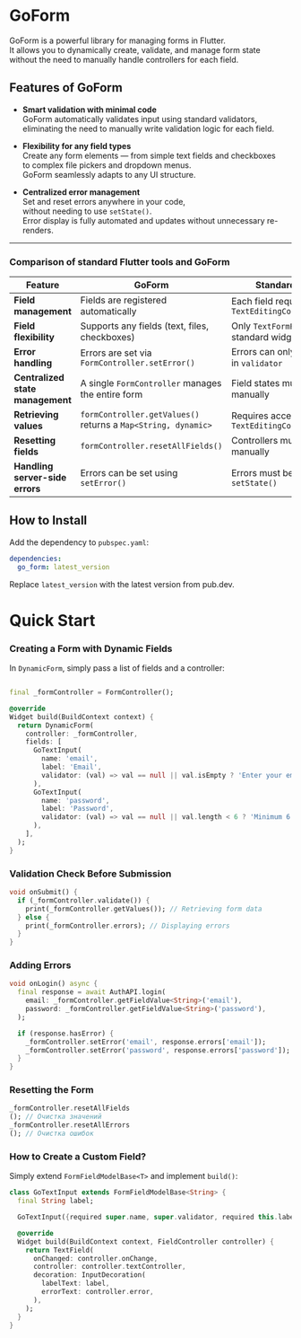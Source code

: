 # GoForm

GoForm is a powerful library for managing forms in Flutter.  
It allows you to dynamically create, validate, and manage form state  
without the need to manually handle controllers for each field.

## Features of GoForm

- **Smart validation with minimal code**  
  GoForm automatically validates input using standard validators,  
  eliminating the need to manually write validation logic for each field.

- **Flexibility for any field types**  
  Create any form elements — from simple text fields and checkboxes  
  to complex file pickers and dropdown menus.  
  GoForm seamlessly adapts to any UI structure.

- **Centralized error management**  
  Set and reset errors anywhere in your code,  
  without needing to use `setState()`.  
  Error display is fully automated and updates without unnecessary re-renders.

---  

### Comparison of standard Flutter tools and GoForm

| **Feature**                      | **GoForm**                                                    | **Standard Flutter**                            |
|----------------------------------|---------------------------------------------------------------|-------------------------------------------------|
| **Field management**             | Fields are registered automatically                           | Each field requires a `TextEditingController`   |
| **Field flexibility**            | Supports any fields (text, files, checkboxes)                 | Only `TextFormField` and standard widgets       |
| **Error handling**               | Errors are set via `FormController.setError()`                | Errors can only be handled in `validator`       |
| **Centralized state management** | A single `FormController` manages the entire form             | Field states must be tracked manually           |
| **Retrieving values**            | `formController.getValues()` returns a `Map<String, dynamic>` | Requires accessing `TextEditingController.text` |
| **Resetting fields**             | `formController.resetAllFields()`                             | Controllers must be cleared manually            |
| **Handling server-side errors**  | Errors can be set using `setError()`                          | Errors must be stored in `setState()`           |

## How to Install

Add the dependency to `pubspec.yaml`:

```yaml
dependencies:
  go_form: latest_version
```

Replace `latest_version` with the latest version from pub.dev.

# Quick Start

### Creating a Form with Dynamic Fields

In `DynamicForm`, simply pass a list of fields and a controller:

```dart

final _formController = FormController();

@override
Widget build(BuildContext context) {
  return DynamicForm(
    controller: _formController,
    fields: [
      GoTextInput(
        name: 'email',
        label: 'Email',
        validator: (val) => val == null || val.isEmpty ? 'Enter your email' : null,
      ),
      GoTextInput(
        name: 'password',
        label: 'Password',
        validator: (val) => val == null || val.length < 6 ? 'Minimum 6 characters' : null,
      ),
    ],
  );
}
```

### Validation Check Before Submission

```dart
void onSubmit() {
  if (_formController.validate()) {
    print(_formController.getValues()); // Retrieving form data  
  } else {
    print(_formController.errors); // Displaying errors 
  }
}
```

### Adding Errors

```dart
void onLogin() async {
  final response = await AuthAPI.login(
    email: _formController.getFieldValue<String>('email'),
    password: _formController.getFieldValue<String>('password'),
  );

  if (response.hasError) {
    _formController.setError('email', response.errors['email']);
    _formController.setError('password', response.errors['password']);
  }
}
```

### Resetting the Form

```dart
_formController.resetAllFields
(); // Очистка значений  
_formController.resetAllErrors
(); // Очистка ошибок  
```

### How to Create a Custom Field?

Simply extend `FormFieldModelBase<T>` and implement `build()`:

```dart
class GoTextInput extends FormFieldModelBase<String> {
  final String label;

  GoTextInput({required super.name, super.validator, required this.label});

  @override
  Widget build(BuildContext context, FieldController controller) {
    return TextField(
      onChanged: controller.onChange,
      controller: controller.textController,
      decoration: InputDecoration(
        labelText: label,
        errorText: controller.error,
      ),
    );
  }
}
```